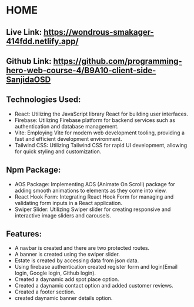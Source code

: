 # HOME

## Live Link: https://wondrous-smakager-414fdd.netlify.app/

## Github Link: https://github.com/programming-hero-web-course-4/B9A10-client-side-SanjidaOSD


## Technologies Used:
- React: Utilizing the JavaScript library React for building user interfaces.
- Firebase: Utilizing Firebase platform for backend services such as authentication and database management.
- Vite: Employing Vite for modern web development tooling, providing a fast and efficient development environment.
- Tailwind CSS: Utilizing Tailwind CSS for rapid UI development, allowing for quick styling and customization.

## Npm Package:

- AOS Package: Implementing AOS (Animate On Scroll) package for adding smooth animations to elements as they come into view.
- React Hook Form: Integrating React Hook Form for managing and validating form inputs in a React application.
- Swiper Slider: Utilizing Swiper slider for creating responsive and interactive image sliders and carousels.


## Features:

- A navbar is created and there are two protected routes.
- A banner is created using the swiper slider.
- Estate is created by accessing data from json data.
- Using firebase authentication created register form and login(Email login, Google login, Github  login).
- Created a daynamic add spot place option.
- Created a daynamic contact option and added customer reviews.
- Created a footer section.
- created daynamic banner details option.
